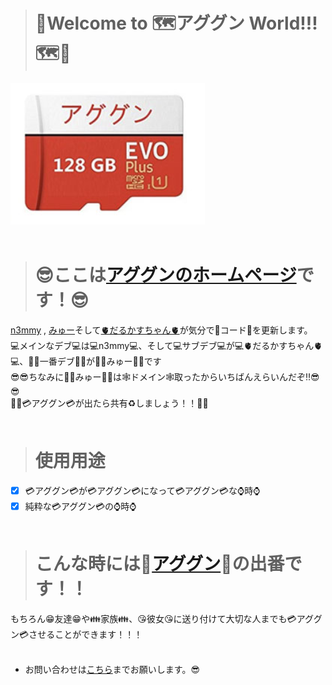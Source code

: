 ># 👋Welcome to 🗺️アググン World!!!🗺️👋<br>
![AGUGUN](https://github.com/aggn-jp/main-page/blob/main/images/aguguncard.png)<br><br>
># 😎ここは[アググンのホームページ](https://アググン.jp/)です！😎<br>
[n3mmy](https://github.com/n3mmy) , [みゅー](https://github.com/my3u)そして[🫀だるかすちゃん🫀](https://github.com/darui3018823)が気分で📓コード📓を更新します。<br>
💻メインなデブ💻は💻n3mmy💻、そして💻サブデブ💻が💻🫀だるかすちゃん🫀💻、🍔🍿一番デブ🍿🍔が🍔🍿みゅー🍿🍔です<br>
😎😎ちなみに🍔🍿みゅー🍿🍔は🕸️ドメイン🕸️取ったからいちばんえらいんだぞ‼️😎😎<br>
🎉🎉💳アググン💳が出たら共有♻️しましょう！！🎉🎉<br><br>
># 使用用途<br>
- [x] 💳アググン💳が💳アググン💳になって💳アググン💳な⌚時⌚<br>
- [x] 純粋な💳アググン💳の⌚時⌚<br><br>

># こんな時には🗾[アググン](https://xn--cck2aa2y.jp)🗾の出番です！！<br>

もちろん😁友達😁や👪家族👪、😘彼女😘に送り付けて大切な人までも💳アググン💳させることができます！！！<br><br>


* お問い合わせは[こちら](<mailto:support@xn--cck2aa2y.jp>)までお願いします。😎

